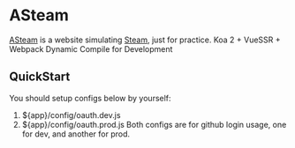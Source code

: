 # ASteam
[ASteam](https://steam.anodejsfun.top/) is a website simulating [Steam](https://store.steampowered.com/), just for practice.
Koa 2 + VueSSR + Webpack Dynamic Compile for Development

## QuickStart
You should setup configs below by yourself:
1. ${app}/config/oauth.dev.js
2. ${app}/config/oauth.prod.js
Both configs are for github login usage, one for dev, and another for prod.